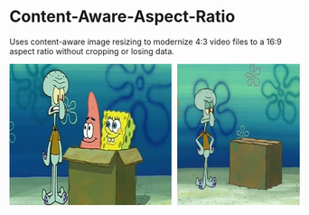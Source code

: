 # Content-Aware-Aspect-Ratio

Uses content-aware image resizing to modernize 4:3 video files to a 16:9 aspect ratio without cropping or losing data.

<div style="display: flex; align-items: center; justify-content: space-between; flex-wrap: nowrap;">
  <a href="https://youtu.be/Ja24xjEEhcs">
    <img src="images/169idiotboxthumbnail.jpg" alt="Watch the video" style="height: 250px; width: auto; margin-right: 10px;">
  </a>
  <a href="https://www.youtube.com/watch?v=Da7cnYIhhfo&ab_channel=AwfulMovieShorts">
    <img src="images/43idiotboxthumbnail.jpg" alt="Watch the video" style="height: 250px; width: auto; margin-left: 10px;">
  </a>
</div>
